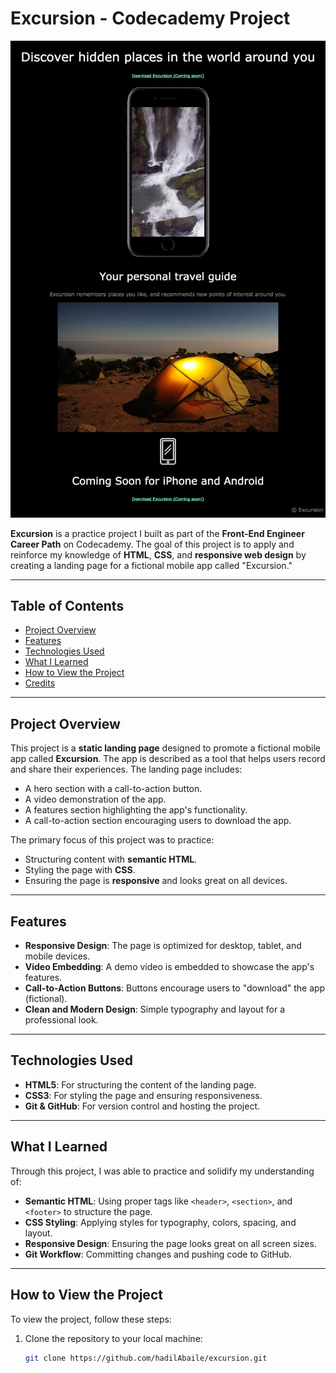 # Excursion - Codecademy Project

![Excursion Preview](/resources/images/excursion.png) <!-- Add a preview image if available -->

**Excursion** is a practice project I built as part of the **Front-End Engineer Career Path** on Codecademy. The goal of this project is to apply and reinforce my knowledge of **HTML**, **CSS**, and **responsive web design** by creating a landing page for a fictional mobile app called "Excursion."

---

## Table of Contents
- [Project Overview](#project-overview)
- [Features](#features)
- [Technologies Used](#technologies-used)
- [What I Learned](#what-i-learned)
- [How to View the Project](#how-to-view-the-project)
- [Credits](#credits)

---

## Project Overview
This project is a **static landing page** designed to promote a fictional mobile app called **Excursion**. The app is described as a tool that helps users record and share their experiences. The landing page includes:
- A hero section with a call-to-action button.
- A video demonstration of the app.
- A features section highlighting the app's functionality.
- A call-to-action section encouraging users to download the app.

The primary focus of this project was to practice:
- Structuring content with **semantic HTML**.
- Styling the page with **CSS**.
- Ensuring the page is **responsive** and looks great on all devices.

---

## Features
- **Responsive Design**: The page is optimized for desktop, tablet, and mobile devices.
- **Video Embedding**: A demo video is embedded to showcase the app's features.
- **Call-to-Action Buttons**: Buttons encourage users to "download" the app (fictional).
- **Clean and Modern Design**: Simple typography and layout for a professional look.

---

## Technologies Used
- **HTML5**: For structuring the content of the landing page.
- **CSS3**: For styling the page and ensuring responsiveness.
- **Git & GitHub**: For version control and hosting the project.

---

## What I Learned
Through this project, I was able to practice and solidify my understanding of:
- **Semantic HTML**: Using proper tags like `<header>`, `<section>`, and `<footer>` to structure the page.
- **CSS Styling**: Applying styles for typography, colors, spacing, and layout.
- **Responsive Design**: Ensuring the page looks great on all screen sizes.
- **Git Workflow**: Committing changes and pushing code to GitHub.

---

## How to View the Project
To view the project, follow these steps:
1. Clone the repository to your local machine:
   ```bash
   git clone https://github.com/hadilAbaile/excursion.git